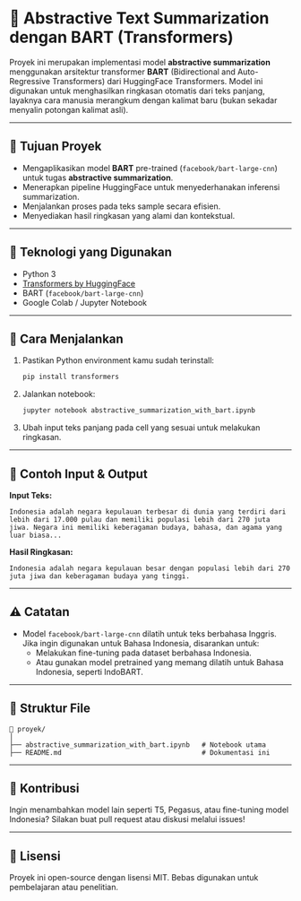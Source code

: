 # 🧠 Abstractive Text Summarization dengan BART (Transformers)

Proyek ini merupakan implementasi model **abstractive summarization** menggunakan arsitektur transformer **BART** (Bidirectional and Auto-Regressive Transformers) dari HuggingFace Transformers. Model ini digunakan untuk menghasilkan ringkasan otomatis dari teks panjang, layaknya cara manusia merangkum dengan kalimat baru (bukan sekadar menyalin potongan kalimat asli).

---

## 📌 Tujuan Proyek

- Mengaplikasikan model **BART** pre-trained (`facebook/bart-large-cnn`) untuk tugas **abstractive summarization**.
- Menerapkan pipeline HuggingFace untuk menyederhanakan inferensi summarization.
- Menjalankan proses pada teks sample secara efisien.
- Menyediakan hasil ringkasan yang alami dan kontekstual.

---

## 🚀 Teknologi yang Digunakan

- Python 3
- [Transformers by HuggingFace](https://huggingface.co/transformers/)
- BART (`facebook/bart-large-cnn`)
- Google Colab / Jupyter Notebook

---

## 📝 Cara Menjalankan

1. Pastikan Python environment kamu sudah terinstall:

   ```bash
   pip install transformers
   ```

2. Jalankan notebook:

   ```bash
   jupyter notebook abstractive_summarization_with_bart.ipynb
   ```

3. Ubah input teks panjang pada cell yang sesuai untuk melakukan ringkasan.

---

## 📖 Contoh Input & Output

**Input Teks:**

```
Indonesia adalah negara kepulauan terbesar di dunia yang terdiri dari lebih dari 17.000 pulau dan memiliki populasi lebih dari 270 juta jiwa. Negara ini memiliki keberagaman budaya, bahasa, dan agama yang luar biasa...
```

**Hasil Ringkasan:**

```
Indonesia adalah negara kepulauan besar dengan populasi lebih dari 270 juta jiwa dan keberagaman budaya yang tinggi.
```

---

## ⚠️ Catatan

- Model `facebook/bart-large-cnn` dilatih untuk teks berbahasa Inggris. Jika ingin digunakan untuk Bahasa Indonesia, disarankan untuk:
  - Melakukan fine-tuning pada dataset berbahasa Indonesia.
  - Atau gunakan model pretrained yang memang dilatih untuk Bahasa Indonesia, seperti IndoBART.

---

## 📂 Struktur File

```
📁 proyek/
│
├── abstractive_summarization_with_bart.ipynb   # Notebook utama
├── README.md                                   # Dokumentasi ini
```

---

## 🤝 Kontribusi

Ingin menambahkan model lain seperti T5, Pegasus, atau fine-tuning model Indonesia? Silakan buat pull request atau diskusi melalui issues!

---

## 📄 Lisensi

Proyek ini open-source dengan lisensi MIT. Bebas digunakan untuk pembelajaran atau penelitian.
